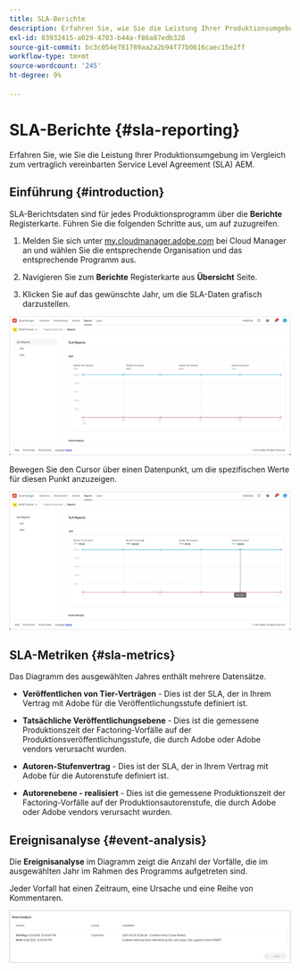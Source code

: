 ```yaml
---
title: SLA-Berichte
description: Erfahren Sie, wie Sie die Leistung Ihrer Produktionsumgebung im Vergleich zum vertraglich vereinbarten Service Level Agreement (SLA) AEM.
exl-id: 03932415-a029-4703-b44a-f86a87edb328
source-git-commit: bc3c054e781789aa2a2b94f77b0616caec15e2ff
workflow-type: tm+mt
source-wordcount: '245'
ht-degree: 9%

---
```



# SLA-Berichte {#sla-reporting}

Erfahren Sie, wie Sie die Leistung Ihrer Produktionsumgebung im Vergleich zum vertraglich vereinbarten Service Level Agreement (SLA) AEM.

## Einführung {#introduction}

SLA-Berichtsdaten sind für jedes Produktionsprogramm über die **Berichte** Registerkarte. Führen Sie die folgenden Schritte aus, um auf zuzugreifen.

1. Melden Sie sich unter [my.cloudmanager.adobe.com](https://my.cloudmanager.adobe.com/) bei Cloud Manager an und wählen Sie die entsprechende Organisation und das entsprechende Programm aus.

1. Navigieren Sie zum **Berichte** Registerkarte aus **Übersicht** Seite.

1. Klicken Sie auf das gewünschte Jahr, um die SLA-Daten grafisch darzustellen.

![Beispiel eines SLA-Diagramms](assets/sla-reporting-1.png)

Bewegen Sie den Cursor über einen Datenpunkt, um die spezifischen Werte für diesen Punkt anzuzeigen.

![Detaillierte Daten anzeigen](assets/sla-reporting-b.png)

## SLA-Metriken {#sla-metrics}

Das Diagramm des ausgewählten Jahres enthält mehrere Datensätze.

* **Veröffentlichen von Tier-Verträgen** - Dies ist der SLA, der in Ihrem Vertrag mit Adobe für die Veröffentlichungsstufe definiert ist.

* **Tatsächliche Veröffentlichungsebene** - Dies ist die gemessene Produktionszeit der Factoring-Vorfälle auf der Produktionsveröffentlichungsstufe, die durch Adobe oder Adobe vendors verursacht wurden.

* **Autoren-Stufenvertrag** - Dies ist der SLA, der in Ihrem Vertrag mit Adobe für die Autorenstufe definiert ist.

* **Autorenebene - realisiert** - Dies ist die gemessene Produktionszeit der Factoring-Vorfälle auf der Produktionsautorenstufe, die durch Adobe oder Adobe vendors verursacht wurden.

## Ereignisanalyse {#event-analysis}

Die **Ereignisanalyse** im Diagramm zeigt die Anzahl der Vorfälle, die im ausgewählten Jahr im Rahmen des Programms aufgetreten sind.

Jeder Vorfall hat einen Zeitraum, eine Ursache und eine Reihe von Kommentaren.

![Beispiel für eine Ereignisanalyse](assets/sla-reporting-c.png)
